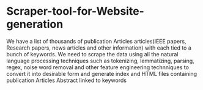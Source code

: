 # Scraper-tool-for-Website-generation
We have a list of thousands of publication Articles articles(IEEE papers, Research papers, news articles and other information) with each tied to a bunch of keywords. We need to scrape the data using all the natural language processing techniques such as tokenizing, lemmatizing, parsing, regex, noise word removal and other feature engineering technniques to convert it into desirable form and generate index and HTML files containing publication Articles Abstract linked to keywords
